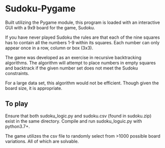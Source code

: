 # Sudoku-Pygame

Built utilizing the Pygame module, this program is loaded with an interactive GUI with a 9x9 board for the game, Sudoku. 

If you have never played Sudoku the rules are that each of the nine squares has to contain all the numbers 1-9 within its squares. Each number can only appear once in a row, column or box (3x3).

The game was developed as an exercise in recursive backtracking algorithms. The algorithm will attempt to place numbers in empty squares and backtrack if the given number set does not meet the Sudoku constraints.

For a large data set, this algorithm would not be efficient. Though given the board size, it is appropriate.
## To play

Ensure that both sudoku_logic.py and sudoku.csv (found in sudoku.zip) exist in the same directory. Compile
and run sudoku_loguic.py with python3.7+. 

The game utilizes the csv file to randomly select from >1000 possible board variations. All of which are solvable. 

